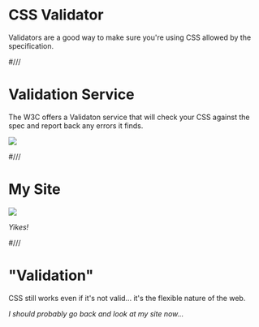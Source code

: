 # CSS Validator

Validators are a good way to make sure you're using CSS allowed by the specification.


#///


# Validation Service

The W3C offers a Validaton service that will check your CSS against the spec and report back any errors it finds.

![](/resources/css/validator-service.png)


#///


# My Site

![](/resources/css/validator.png)

_Yikes!_


#///

# "Validation"

CSS still works even if it's not valid... it's the flexible nature of the web.

_I should probably go back and look at my site now..._